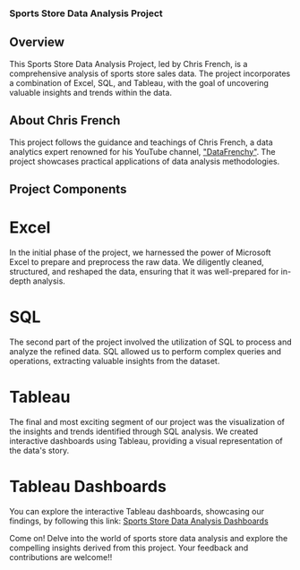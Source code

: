 ### Sports Store Data Analysis Project 

## Overview

This Sports Store Data Analysis Project, led by Chris French, is a comprehensive analysis of sports store sales data. The project incorporates a combination of Excel, SQL, and Tableau, with the goal of uncovering valuable insights and trends within the data.

## About Chris French

This project follows the guidance and teachings of Chris French, a data analytics expert renowned for his YouTube channel, ["DataFrenchy"](https://www.youtube.com/@DataFrenchy). The project showcases practical applications of data analysis methodologies.

## Project Components

# Excel

In the initial phase of the project, we harnessed the power of Microsoft Excel to prepare and preprocess the raw data. We diligently cleaned, structured, and reshaped the data, ensuring that it was well-prepared for in-depth analysis.

# SQL

The second part of the project involved the utilization of SQL to process and analyze the refined data. SQL allowed us to perform complex queries and operations, extracting valuable insights from the dataset.

# Tableau

The final and most exciting segment of our project was the visualization of the insights and trends identified through SQL analysis. We created interactive dashboards using Tableau, providing a visual representation of the data's story.

# Tableau Dashboards

You can explore the interactive Tableau dashboards, showcasing our findings, by following this link: [Sports Store Data Analysis Dashboards](https://public.tableau.com/app/profile/buse.g.sger/viz/OnlineSportsStoreDashboard/RatingsDashboard)

Come on! Delve into the world of sports store data analysis and explore the compelling insights derived from this project. Your feedback and contributions are welcome!!
